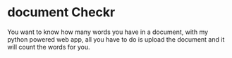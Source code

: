 # document Checkr
You want to know how many words you have in a document,
with my python powered web app, 
all you have to do is upload the document and it will count the words for you.
